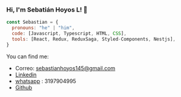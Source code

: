 ### Hi, I'm Sebatián Hoyos L! 👋

```js
const Sebastian = {
  pronouns: "he" | "him",
  code: [Javascript, Typescript, HTML, CSS],
  tools: [React, Redux, ReduxSaga, Styled-Components, Nestjs],
}
 ```
 You can find me:
- Correo: sebastianhoyos145@gmail.com
- [Linkedin](https://www.linkedin.com/in/sebastianhoyosl)
- [whatsapp](https://wa.me/573197904995) : 3197904995
- [Github](https://github.com/SebastianHoyosLopez)

<!--
**SebastianHoyosLopez/SebastianHoyosLopez** is a ✨ _special_ ✨ repository because its `README.md` (this file) appears on your GitHub profile.

Here are some ideas to get you started:

- 🔭 I’m currently working on ...
- 🌱 I’m currently learning ...
- 👯 I’m looking to collaborate on ...
- 🤔 I’m looking for help with ...
- 💬 Ask me about ...
- 📫 How to reach me: ...
- 😄 Pronouns: ...
- ⚡ Fun fact: ...
-->
